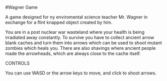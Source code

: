 #Wagner Game

A game designed for ny enviromental science teacher Mr. Wagner in exchange for a flint knapped object created by him.

You are in a post nuclear war wasteland where your health is being irradiated away constantly. To survive you have to collect ancient arrow blank caches and turn them into arrows which can be used to shoot mutant zombies which heals you. There are also shavings where ancient people made the arrowheads, which are always close to the cache itself.

CONTROLS

You can use WASD or the arrow keys to move, and click to shoot arrows.